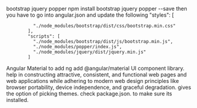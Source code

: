 bootstrap jquery popper
npm install bootstrap jquery popper --save
then you have to go into angular.json and update the following
"styles": [
            
              "./node_modules/bootstrap/dist/css/bootstrap.min.css"
            ],
            "scripts": [
              "./node_modules/bootstrap/dist/js/bootstrap.min.js",
              "./node_modules/popper/index.js",
              "./node_modules/jquery/dist/jquery.min.js"
            ]
Angular Material to add  ng add @angular/material
 UI component library. help in constructing attractive, consistent, and functional web pages and web applications while adhering to modern web design principles like browser portability, device independence, and graceful degradation.
gives the option of picking themes. 
check package.json. to make sure its installed.

